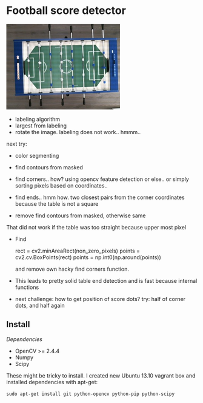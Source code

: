 # Football score detector


![table](docs/table.jpg)



- labeling algorithm
- largest from labeling
- rotate the image. labeling does not work.. hmmm..

next try:

- color segmenting
- find contours from masked
- find corners.. how? using opencv feature detection or else.. or simply sorting pixels based on coordinates..
- find ends.. hmm how. two closest pairs from the corner coordinates because the table is not a square

- remove find contours from masked, otherwise same

That did not work if the table was too straight because upper most pixel

- Find

    rect = cv2.minAreaRect(non_zero_pixels)
    points = cv2.cv.BoxPoints(rect)
    points = np.int0(np.around(points))

  and remove own hacky find corners function.

- This leads to pretty solid table end detection and is fast because internal functions

- next challenge: how to get position of score dots?
 try: half of corner dots, and half again


## Install

*Dependencies*
- OpenCV >= 2.4.4
- Numpy
- Scipy

These might be tricky to install. I created new Ubuntu 13.10 vagrant box and installed dependencies with apt-get:

    sudo apt-get install git python-opencv python-pip python-scipy



